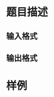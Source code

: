 # 题目描述

[^_^]:注释：请将题面写到上方

## 输入格式

[^_^]:注释：请将输入格式写到上方

## 输出格式

[^_^]:注释：请将输出格式写到上方

# 样例
```input1

```
[^_^]:注释：请将输出样例写到两个```之间
```output1

```
[^_^]:注释：请将输出样例写到两个```之间
[^_^]:注释：若需要添加更多样例，请按照上方格式在下方添加input2,output2,input3...

